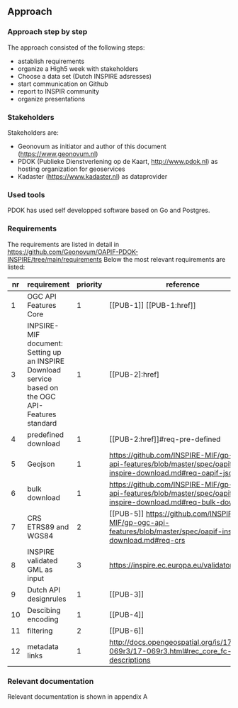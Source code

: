 ## Approach

### Approach step by step

The approach consisted of the following steps:

- astablish requirements
- organize a High5 week with stakeholders
- Choose a data set (Dutch INSPIRE adsresses)
- start communication on Github 
- report to INSPIR community
- organize presentations

###	Stakeholders

Stakeholders are:
- Geonovum as initiator and author of this document (https://www.geonovum.nl)
- PDOK (Publieke Dienstverlening op de Kaart, http://www.pdok.nl) as hosting organization for geoservices
- Kadaster (https://www.kadaster.nl) as dataprovider

### Used tools

PDOK has used self developped software based on Go and Postgres.

###	Requirements

The requirements are listed in detail in https://github.com/Geonovum/OAPIF-PDOK-INSPIRE/tree/main/requirements
Below the most relevant requirements are listed:

| nr | requirement | priority | reference | 
|----|---------|---------|------------------| 
|  1 | OGC API Features Core      |    1     | [[PUB-1]] [[PUB-1:href]] |
|  3 | INPSIRE-MIF document: Setting up an INSPIRE Download service based on the OGC API-Features standard      |   1      | [[PUB-2]:href] |
|  4 | predefined download        |    1     | [[PUB-2:href]]#req-pre-defined |
|  5 | Geojson        |    1     | https://github.com/INSPIRE-MIF/gp-ogc-api-features/blob/master/spec/oapif-inspire-download.md#req-oapif-json                 |
|  6 | bulk download        |    1     | https://github.com/INSPIRE-MIF/gp-ogc-api-features/blob/master/spec/oapif-inspire-download.md#req-bulk-download                 |
|  7 | CRS ETRS89 and WGS84       |    2     | [[PUB-5]]  https://github.com/INSPIRE-MIF/gp-ogc-api-features/blob/master/spec/oapif-inspire-download.md#req-crs                 |
|  8 | INSPIRE validated GML as input       |    3     | https://inspire.ec.europa.eu/validator/about/               |
|  9 | Dutch API designrules        |    1     | [[PUB-3]]  |
|  10 | Descibing encoding        |    1     | [[PUB-4]]   |
|  11 | filtering        |    2     | [[PUB-6]] |
|  12 | metadata links        |    1     | http://docs.opengeospatial.org/is/17-069r3/17-069r3.html#rec_core_fc-md-descriptions                |


###	Relevant documentation 

Relevant documentation is shown in appendix A


